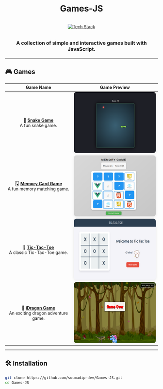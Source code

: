 <h1 align="center">
  <br>
  Games-JS
  <br>
</h1>

<div align="center">
  <a href="https://github.com/kavindu-dilshan">
    <img src="https://skillicons.dev/icons?i=html,css,js,github" alt="Tech Stack" width="150" style="padding: 15px 0">
  </a>
</div>

<h3 align="center" style="margin: 20px 0">
  A collection of simple and interactive games built with JavaScript.
</h3>

---

## 🎮 Games

<div align="center">

|                                                          Game Name                                                           |                                                                                                                                                  Game Preview                                                                                                                                                  |
| :--------------------------------------------------------------------------------------------------------------------------: | :------------------------------------------------------------------------------------------------------------------------------------------------------------------------------------------------------------------------------------------------------------------------------------------------------------: |
|           🐍 **[Snake Game](https://github.com/soumadip-dev/Games-JS/tree/main/Snake_Game)**<br>A fun snake game.            |                                                 <div align="center"><img src="https://github.com/soumadip-dev/Games-JS/blob/main/Snake_Game/Images/Game.png" width="320" height="200" style="border-radius: 8px; box-shadow: 0 2px 8px rgba(0,0,0,0.1)"></div>                                                 |
| 🂫 **[Memory Card Game](https://github.com/soumadip-dev/Games-JS/tree/main/Memory_Card_Game)**<br>A fun memory matching game. |                                          <div align="center"><img src="https://github.com/soumadip-dev/Games-JS/blob/main/Memory_Card_Game/SS-Memory_Card_Game.png" width="320" height="200" style="border-radius: 8px; box-shadow: 0 2px 8px rgba(0,0,0,0.1)"></div>                                          |
|    🎯 **[Tic-Tac-Toe](https://github.com/soumadip-dev/Games-JS/tree/main/TicTacToe_Game)**<br>A classic Tic-Tac-Toe game.    |                                        <div align="center"><img src="https://github.com/soumadip-dev/Games-JS/blob/main/TicTacToe_Game/assets/SS_TicTacToe-Game.png" width="320" height="200" style="border-radius: 8px; box-shadow: 0 2px 8px rgba(0,0,0,0.1)"></div>                                         |
| 🐉 **[iDragon Game](https://github.com/soumadip-dev/JS-Games/tree/main/Idragon_Game)**<br>An exciting dragon adventure game. |                                              <div align="center"><img src="https://github.com/soumadip-dev/Games-JS/blob/main/Idragon_Game/SS_Idragon_Game.png" width="320" height="200" style="border-radius: 8px; box-shadow: 0 2px 8px rgba(0,0,0,0.1)"></div>                                              |

</div>

---

## 🛠️ Installation

```bash
git clone https://github.com/soumadip-dev/Games-JS.git
cd Games-JS
